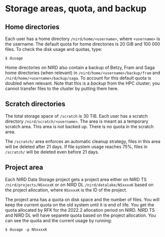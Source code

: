 # Storage areas, quota, and backup


## Home directories

Each user has a home directory `/nird/home/<username>`, where
`<username>` is the username. The default quota for home directories
is 20 GiB and 100 000 files. To check the disk usage and quotas, type:

```console
$ dusage
```

Home directories on NIRD also contain a backup of Betzy, Fram and Saga home
directories (when relevant) in `/nird/home/<username>/backup/fram` and
`/nird/home/<username>/backup/saga`.
To account for this default quota is doubled when relevant.
Note that this is a _backup_ from the HPC cluster; you cannot transfer
files to the cluster by putting them here.

## Scratch directories

The total storage space of `/scratch` is 30 TiB.
Each user has a scratch directory `/nird/scratch/<username>`.
The area is meant as a temporary scratch area. This area is not backed up. 
There is no quota in the scratch area.

The `/scratch/` area enforces an automatic cleanup strategy, files in this 
area will be deleted after 21 days.
If file system usage reaches 75%, files in `/scratch/` will be deleted even 
before 21 days. 


## Project area

Each NIRD Data Storage project gets a project area either on NIRD TS `/nird/projects/NSxxxxK`
 or on NIRD DL `/nird/datalake/NSxxxxK` based on the project allocation,
 where `NSxxxxK` is the ID of the project.

The project area has a quota on disk space and the number of files.
You will keep the current quota on the old system until it is end of life.
You get the quota allocated by RFK for the 2022.2 allocation period on NIRD.
NIRD TS and NIRD DL will have separete quota based on the project allocation.
You can see the quota and the current usage by running:

```console
$ dusage -p NSxxxxK
```


 
